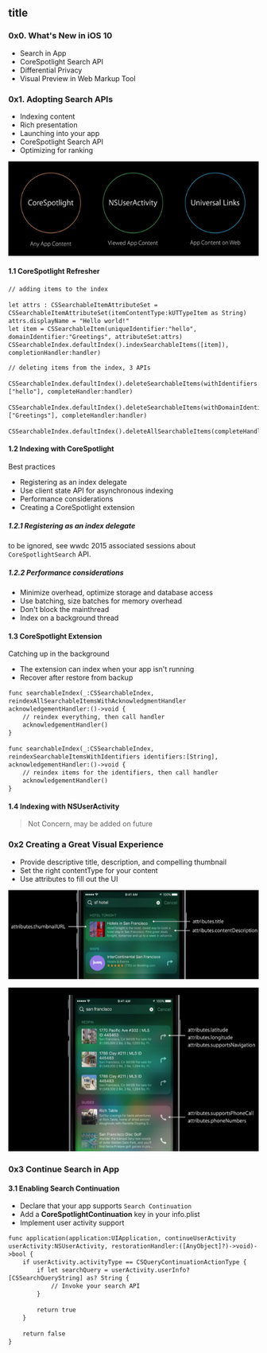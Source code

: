 ## title

### 0x0. What's New in iOS 10

- Search in App
- CoreSpotlight Search API
- Differential Privacy
- Visual Preview in Web Markup Tool

### 0x1. Adopting Search APIs

- Indexing content
- Rich presentation
- Launching into your app
- CoreSpotlight Search API
- Optimizing for ranking

![three_technologies](./resources/223_three_technique_about_searching.png)

#### 1.1 CoreSpotlight Refresher

```
// adding items to the index

let attrs : CSSearchableItemAttributeSet = CSSearchableItemAttributeSet(itemContentType:kUTTypeItem as String)
attrs.displayName = "Hello world!"
let item = CSSearchableItem(uniqueIdentifier:"hello", domainIdentifier:"Greetings", attributeSet:attrs)
CSSearchableIndex.defaultIndex().indexSearchableItems([item]), completionHandler:handler)
```

```
// deleting items from the index, 3 APIs

CSSearchableIndex.defaultIndex().deleteSearchableItems(withIdentifiers:["hello"], completeHandler:handler)

CSSearchableIndex.defaultIndex().deleteSearchableItems(withDomainIdentifiers:["Greetings"], completeHandler:handler)

CSSearchableIndex.defaultIndex().deleteAllSearchableItems(completeHandler:handler)
```

#### 1.2 Indexing with CoreSpotlight

Best practices

- Registering as an index delegate
- Use client state API for asynchronous indexing
- Performance considerations
- Creating a CoreSpotlight extension

##### 1.2.1 Registering as an index delegate

to be ignored, see wwdc 2015 associated sessions about `CoreSpotlightSearch` API.

##### 1.2.2 Performance considerations

- Minimize overhead, optimize storage and database access
- Use batching, size batches for memory overhead
- Don't block the mainthread
- Index on a background thread

#### 1.3 CoreSpotlight Extension

Catching up in the background

- The extension can index when your app isn't running
- Recover after restore from backup

```
func searchableIndex(_:CSSearchableIndex, reindexAllSearchableItemsWithAcknowledgmentHandler acknowledgementHandler:()->void {
	// reindex everything, then call handler
	acknowledgementHandler()
}

func searchableIndex(_:CSSearchableIndex, reindexSearchableItemsWithIdentifiers identifiers:[String], acknowledgementHandler:()->void {
	// reindex items for the identifiers, then call handler
	acknowledgementHandler()
}
```

#### 1.4 Indexing with NSUserActivity

> Not Concern, may be added on future

### 0x2 Creating a Great Visual Experience

- Provide descriptive title, description, and compelling thumbnail
- Set the right contentType for your content
- Use attributes to fill out the UI

![attribute_setting](./resources/223_searchable_index_setting.png)

![attribute_setting1](./resources/223_searchable_index_setting1.png)

### 0x3 Continue Search in App

#### 3.1 Enabling Search Continuation

- Declare that your app supports `Search Continuation`
- Add a **CoreSpotlightContinuation** key in your info.plist
- Implement user activity support

```
func application(application:UIApplication, continueUserActivity userActivity:NSUserActivity, restorationHandler:([AnyObject]?)->void)->bool {
	if userActivity.activityType == CSQueryContinuationActionType {
		if let searchQuery = userActivity.userInfo?[CSSearchQueryString] as? String {
			// Invoke your search API
		}
		
		return true
	}
	
	return false
}
```

